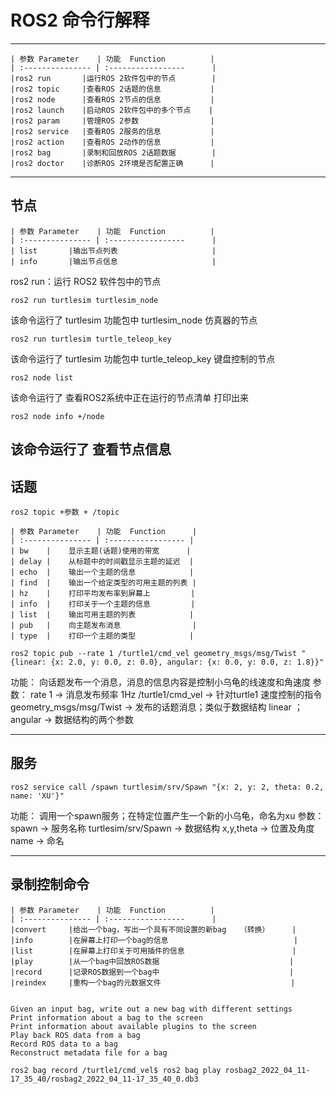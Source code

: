 ROS2 命令行解释
========================
-----------------------------------------
    | 参数 Parameter    | 功能  Function          |
    | :--------------- | :-----------------      |
    |ros2 run       |运行ROS 2软件包中的节点        |
    |ros2 topic     |查看ROS 2话题的信息           |
    |ros2 node      |查看ROS 2节点的信息           |
    |ros2 launch    |启动ROS 2软件包中的多个节点    |
    |ros2 param     |管理ROS 2参数                |
    |ros2 service   |查看ROS 2服务的信息           |
    |ros2 action    |查看ROS 2动作的信息           |
    |ros2 bag       |录制和回放ROS 2话题数据        |
    |ros2 doctor    |诊断ROS 2环境是否配置正确      |

-----------------------------------------

## **节点**
    | 参数 Parameter    | 功能  Function          |
    | :--------------- | :-----------------      |
    | list       |输出节点列表                     |
    | info       |输出节点信息                     |

ros2 run：运行 ROS2 软件包中的节点
```
ros2 run turtlesim turtlesim_node
```
该命令运行了 turtlesim 功能包中 turtlesim_node 仿真器的节点

```
ros2 run turtlesim turtle_teleop_key
```
该命令运行了 turtlesim 功能包中 turtle_teleop_key 键盘控制的节点

```
ros2 node list
```
该命令运行了 查看ROS2系统中正在运行的节点清单 打印出来
```
ros2 node info +/node
```
该命令运行了 查看节点信息
-----------------------------------------

## **话题**

```
ros2 topic +参数 + /topic
```

    | 参数 Parameter    | 功能  Function      |
    | :--------------- | :----------------- |
    | bw    |    显示主题(话题)使用的带宽      |
    | delay |    从标题中的时间戳显示主题的延迟  |
    | echo  |    输出一个主题的信息            |
    | find  |    输出一个给定类型的可用主题的列表 |
    | hz    |    打印平均发布率到屏幕上         |
    | info  |    打印关于一个主题的信息         |
    | list  |    输出可用主题的列表            |
    | pub   |    向主题发布消息                |
    | type  |    打印一个主题的类型            |   

```
ros2 topic pub --rate 1 /turtle1/cmd_vel geometry_msgs/msg/Twist "{linear: {x: 2.0, y: 0.0, z: 0.0}, angular: {x: 0.0, y: 0.0, z: 1.8}}"
```
功能：
向话题发布一个消息，消息的信息内容是控制小乌龟的线速度和角速度
参数：
rate 1           ->  消息发布频率 1Hz
/turtle1/cmd_vel ->  针对turtle1 速度控制的指令
geometry_msgs/msg/Twist  -> 发布的话题消息；类似于数据结构
linear ； angular ->  数据结构的两个参数

-----------------------------------------
## **服务**

```
ros2 service call /spawn turtlesim/srv/Spawn "{x: 2, y: 2, theta: 0.2, name: 'XU'}"
```
功能：
调用一个spawn服务；在特定位置产生一个新的小乌龟，命名为xu 
参数：
spawn -> 服务名称
turtlesim/srv/Spawn -> 数据结构
x,y,theta -> 位置及角度
name -> 命名
 
 
 
 
 


-----------------------------------------
## **录制控制命令**

    | 参数 Parameter    | 功能  Function          |
    | :--------------- | :-----------------      |
    |convert     |给出一个bag，写出一个具有不同设置的新bag   （转换）     |
    |info        |在屏幕上打印一个bag的信息                            |
    |list        |在屏幕上打印关于可用插件的信息                        |
    |play        |从一个bag中回放ROS数据                             |
    |record      |记录ROS数据到一个bag中                             |
    |reindex     |重构一个bag的元数据文件                             |
 

    Given an input bag, write out a new bag with different settings
    Print information about a bag to the screen
    Print information about available plugins to the screen
    Play back ROS data from a bag
    Record ROS data to a bag
    Reconstruct metadata file for a bag

```ROS2
ros2 bag record /turtle1/cmd_vel$ ros2 bag play rosbag2_2022_04_11-17_35_40/rosbag2_2022_04_11-17_35_40_0.db3
```
